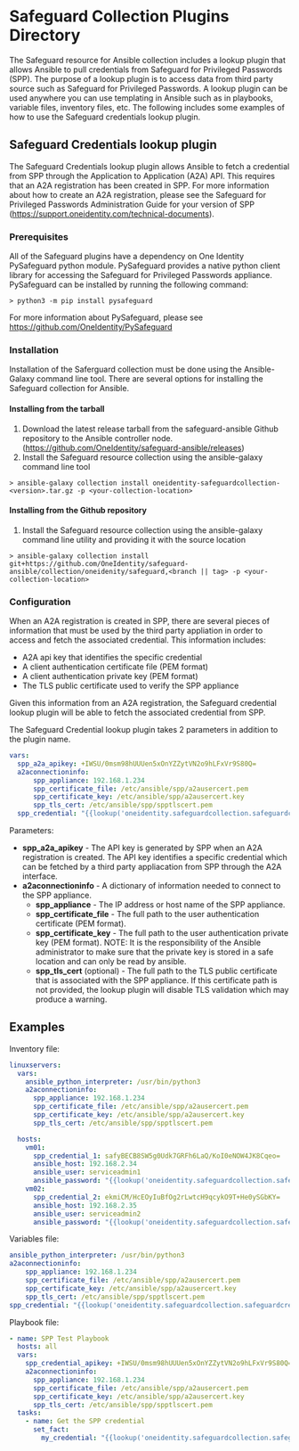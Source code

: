# Safeguard Collection Plugins Directory

The Safeguard resource for Ansible collection includes a lookup plugin that allows Ansible to pull credentials from Safeguard for Privileged Passwords (SPP). The purpose of a lookup plugin is to access data from third party source such as Safeguard for Privileged Passwords. A lookup plugin can be used anywhere you can use templating in Ansible such as in playbooks, variable files, inventory files, etc. The following includes some examples of how to use the Safeguard credentials lookup plugin.

## Safeguard Credentials lookup plugin

The Safeguard Credentials lookup plugin allows Ansible to fetch a credential from SPP through the Application to Application (A2A) API. This requires that an A2A registration has been created in SPP. For more information about how to create an A2A registration, please see the Safeguard for Privileged Passwords Administration Guide for your version of SPP (<https://support.oneidentity.com/technical-documents>).

### Prerequisites

All of the Safeguard plugins have a dependency on One Identity PySafeguard python module. PySafeguard provides a native python client library for accessing the Safeguard for Privileged Passwords appliance. PySafeguard can be installed by running the following command:

```text
> python3 -m pip install pysafeguard
```

For more information about PySafeguard, please see <https://github.com/OneIdentity/PySafeguard>

### Installation

Installation of the Saferguard collection must be done using the Ansible-Galaxy command line tool. There are several options for installing the Safeguard collection for Ansible.

#### Installing from the tarball

1. Download the latest release tarball from the safeguard-ansible Github repository to the Ansible controller node. (<https://github.com/OneIdentity/safeguard-ansible/releases>)
2. Install the Safeguard resource collection using the ansible-galaxy command line tool

```text
> ansible-galaxy collection install oneidentity-safeguardcollection-<version>.tar.gz -p <your-collection-location>
```

#### Installing from the Github repository

1. Install the Safeguard resource collection using the ansible-galaxy command line utility and providing it with the source location

```text
> ansible-galaxy collection install git+https://github.com/OneIdentity/safeguard-ansible/collection/oneidenity/safeguard,<branch || tag> -p <your-collection-location>
```

### Configuration

When an A2A registration is created in SPP, there are several pieces of information that must be used by the third party appliation in order to access and fetch the associated credential. This information includes:

* A2A api key that identifies the specific credential
* A client authentication certificate file (PEM format)
* A client authentication private key (PEM format)
* The TLS public certificate used to verify the SPP appliance

Given this information from an A2A registration, the Safeguard credential lookup plugin will be able to fetch the associated credential from SPP.

The Safeguard Credential lookup plugin takes 2 parameters in addition to the plugin name.

```yaml
vars:
  spp_a2a_apikey: +IWSU/0msm98hUUUen5xOnYZZytVN2o9hLFxVr9S80Q=
  a2aconnectioninfo:
      spp_appliance: 192.168.1.234
      spp_certificate_file: /etc/ansible/spp/a2ausercert.pem
      spp_certificate_key: /etc/ansible/spp/a2ausercert.key
      spp_tls_cert: /etc/ansible/spp/spptlscert.pem
  spp_credential: "{{lookup('oneidentity.safeguardcollection.safeguardcredentials', spp_a2a_apikey, a2aconnection=a2aconnectioninfo)}}"
```

Parameters:

* **spp_a2a_apikey** - The API key is generated by SPP when an A2A registration is created. The API key identifies a specific credential which can be fetched by a third party appliacation from SPP through the A2A interface.
* **a2aconnectioninfo** - A dictionary of information needed to connect to the SPP appliance.
  * **spp_appliance** - The IP address or host name of the SPP appliance.
  * **spp_certificate_file** - The full path to the user authentication certificate (PEM format).
  * **spp_certificate_key** - The full path to the user authentication private key (PEM format). NOTE: It is the responsibility of the Ansible administrator to make sure that the private key is stored in a safe location and can only be read by ansible.
  * **spp_tls_cert** (optional) - The full path to the TLS public certificate that is associated with the SPP appliance. If this certificate path is not provided, the lookup plugin will disable TLS validation which may produce a warning.

## Examples

Inventory file:

```yaml
linuxservers:
  vars:
    ansible_python_interpreter: /usr/bin/python3
    a2aconnectioninfo:
      spp_appliance: 192.168.1.234
      spp_certificate_file: /etc/ansible/spp/a2ausercert.pem
      spp_certificate_key: /etc/ansible/spp/a2ausercert.key
      spp_tls_cert: /etc/ansible/spp/spptlscert.pem

  hosts:
    vm01:
      spp_credential_1: safyBECB8SW5g0Udk7GRFh6LaQ/KoI0eNOW4JK8Cqeo=
      ansible_host: 192.168.2.34
      ansible_user: serviceadmin1
      ansible_password: "{{lookup('oneidentity.safeguardcollection.safeguardcredentials', spp_credential_1, a2aconnection=a2aconnectioninfo)}}"
    vm02:
      spp_credential_2: ekmiCM/HcEOyIuBfOg2rLwtcH9qcykO9T+He0ySGbKY=
      ansible_host: 192.168.2.35
      ansible_user: serviceadmin2
      ansible_password: "{{lookup('oneidentity.safeguardcollection.safeguardcredentials', spp_credential_2, a2aconnection=a2aconnectioninfo)}}"
```

Variables file:

```yaml
ansible_python_interpreter: /usr/bin/python3
a2aconnectioninfo:
    spp_appliance: 192.168.1.234
    spp_certificate_file: /etc/ansible/spp/a2ausercert.pem
    spp_certificate_key: /etc/ansible/spp/a2ausercert.key
    spp_tls_cert: /etc/ansible/spp/spptlscert.pem
spp_credential: "{{lookup('oneidentity.safeguardcollection.safeguardcredentials', spp_credential_apikey, a2aconnection=a2aconnectioninfo)}}"
```

Playbook file:

```yaml
- name: SPP Test Playbook
  hosts: all
  vars:
    spp_credential_apikey: +IWSU/0msm98hUUUen5xOnYZZytVN2o9hLFxVr9S80Q=
    a2aconnectioninfo:
      spp_appliance: 192.168.1.234
      spp_certificate_file: /etc/ansible/spp/a2ausercert.pem
      spp_certificate_key: /etc/ansible/spp/a2ausercert.key
      spp_tls_cert: /etc/ansible/spp/spptlscert.pem
  tasks:
    - name: Get the SPP credential
      set_fact:
        my_credential: "{{lookup('oneidentity.safeguardcollection.safeguardcredentials', spp_credential_apikey, a2aconnection=a2aconnectioninfo)}}"
```
